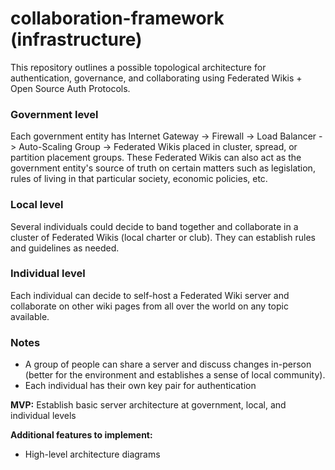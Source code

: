 # collaboration-framework (infrastructure)
This repository outlines a possible topological architecture for authentication, governance, and collaborating using Federated Wikis + Open Source Auth Protocols.

### Government level
Each government entity has Internet Gateway -> Firewall -> Load Balancer -> Auto-Scaling Group -> Federated Wikis placed in cluster, spread, or partition placement groups. These Federated Wikis can also act as the government entity's source of truth on certain matters such as legislation, rules of living in that particular society, economic policies, etc.

### Local level
Several individuals could decide to band together and collaborate in a cluster of Federated Wikis (local charter or club). They can establish rules and guidelines as needed.

### Individual level
Each individual can decide to self-host a Federated Wiki server and collaborate on other wiki pages from all over the world on any topic available.

### Notes
- A group of people can share a server and discuss changes in-person (better for the environment and establishes a sense of local community).
- Each individual has their own key pair for authentication

**MVP:** Establish basic server architecture at government, local, and individual levels

**Additional features to implement:**
- High-level architecture diagrams
